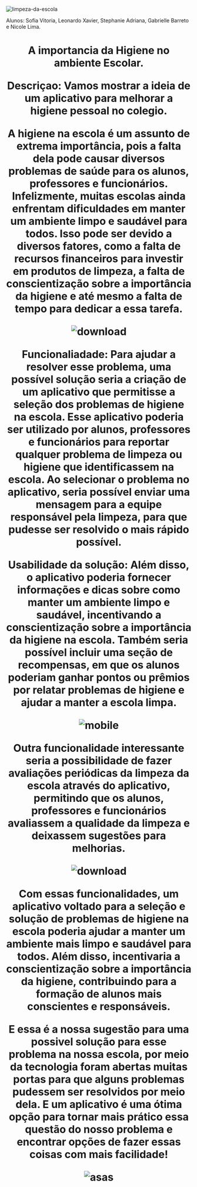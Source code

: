 ![limpeza-da-escola](https://user-images.githubusercontent.com/130568263/235217485-c3ff6f22-3aac-4423-8339-a3307c396f46.jpg)

Alunos: Sofia Vitoria, Leonardo Xavier, Stephanie Adriana, Gabrielle Barreto e Nicole Lima.

<h1 align="center"> A importancia da Higiene no ambiente Escolar.

Descriçao: Vamos mostrar a ideia de um aplicativo para melhorar a higiene pessoal no colegio.

A higiene na escola é um assunto de extrema importância, pois a falta dela pode causar diversos problemas de saúde para os alunos, professores e funcionários. Infelizmente, muitas escolas ainda enfrentam dificuldades em manter um ambiente limpo e saudável para todos. Isso pode ser devido a diversos fatores, como a falta de recursos financeiros para investir em produtos de limpeza, a falta de conscientização sobre a importância da higiene e até mesmo a falta de tempo para dedicar a essa tarefa.
  
  ![download](https://user-images.githubusercontent.com/130568263/235218664-be53dedd-2fda-4804-8585-dbce4c86867b.jpg)


Funcionaliadade: Para ajudar a resolver esse problema, uma possível solução seria a criação de um aplicativo que permitisse a seleção dos problemas de higiene na escola. Esse aplicativo poderia ser utilizado por alunos, professores e funcionários para reportar qualquer problema de limpeza ou higiene que identificassem na escola. Ao selecionar o problema no aplicativo, seria possível enviar uma mensagem para a equipe responsável pela limpeza, para que pudesse ser resolvido o mais rápido possível.

Usabilidade da solução: Além disso, o aplicativo poderia fornecer informações e dicas sobre como manter um ambiente limpo e saudável, incentivando a conscientização sobre a importância da higiene na escola. Também seria possível incluir uma seção de recompensas, em que os alunos poderiam ganhar pontos ou prêmios por relatar problemas de higiene e ajudar a manter a escola limpa.
  
![mobile](https://user-images.githubusercontent.com/130568263/235219703-03c22816-1dbe-45d8-97ab-f7fbe57f0058.png)


Outra funcionalidade interessante seria a possibilidade de fazer avaliações periódicas da limpeza da escola através do aplicativo, permitindo que os alunos, professores e funcionários avaliassem a qualidade da limpeza e deixassem sugestões para melhorias.
  
  ![download](https://user-images.githubusercontent.com/130568263/235219968-48bb8781-ead6-45ec-b937-f4fa62a31e44.jpg)


Com essas funcionalidades, um aplicativo voltado para a seleção e solução de problemas de higiene na escola poderia ajudar a manter um ambiente mais limpo e saudável para todos. Além disso, incentivaria a conscientização sobre a importância da higiene, contribuindo para a formação de alunos mais conscientes e responsáveis.

  E essa é a nossa sugestão para uma possivel solução para esse problema na nossa escola, por meio da tecnologia foram abertas muitas portas para que alguns problemas pudessem ser resolvidos por meio dela. E um aplicativo é uma ótima opção para tornar mais prático essa questão do nosso problema e encontrar opções de fazer essas coisas com mais facilidade!
  
  
  ![asas](https://user-images.githubusercontent.com/130568263/235220651-a2bd1dc6-d9ff-4120-ba54-9c7fb9712aeb.jpg)

  
  
  
